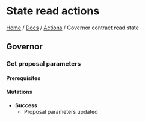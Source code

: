 # State read actions
[Home](../../../README.md) / [Docs](../../index.md) / [Actions](../index.md) / Governor contract read state

## Governor 

### Get proposal parameters

#### Prerequisites

#### Mutations

- **Success**
    - Proposal parameters updated